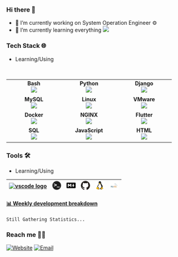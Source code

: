 ### Hi there 👋

<!--
**ECarry/ecarry** is a ✨ _special_ ✨ repository because its `README.md` (this file) appears on your GitHub profile.

Here are some ideas to get you started:

- 🔭 I’m currently working on Service Operation and maintenance
- 🌱 I’m currently learning python,linux
- 👯 I’m looking to collaborate on ...
- 🤔 I’m looking for help with ...
- 💬 Ask me about ...
- 📫 How to reach me: ...
- 😄 Pronouns: ...
- ⚡ Fun fact: ...

-->

- 🔭 I’m currently working on System Operation Engineer ⚙️
- 🌱 I’m currently learning everything <img src="https://media.giphy.com/media/WUlplcMpOCEmTGBtBW/giphy.gif" width="30">


### Tech Stack 🌐
- Learning/Using

<br>
<table>
<tbody>
 <tr>
<td align="center" width="20%">
<span><b><center>Bash</center></b></span> 
<img height=60px src="https://img.icons8.com/clouds/60/000000/console.png"> 
</td>

<td align="center" width="20%">
<span><b><center>Python</center></b></span> 
<img height=60px src="https://img.icons8.com/dusk/60/000000/python.png"> 
</td>

<td align="center" width="20%">
<span><b><center>Django</center></b></span> 
<img height=60px src="https://img.icons8.com/color/60/000000/django.png"> 
</td>
</tr>

<tr>
<td align="center" width="20%">
<span><b><center>MySQL</center></b></span> 
<img height=60px src="https://img.icons8.com/ios/60/000000/mysql-logo.png"> 
</td>

<td align="center" width="20%">
<span><b><center>Linux</center></b></span> 
<img height=60px src="https://img.icons8.com/dusk/64/000000/linux.png"> 
</td>

<td align="center" width="20%">
<span><b><center>VMware</center></b></span> 
<img height=60px src="https://img.icons8.com/color/60/000000/vmware.png"> 
</td>
</tr>

<tr>
<td align="center" width="20%">
<span><b><center>Docker</center></b></span> 
<img height=60px src="https://img.icons8.com/dusk/60/000000/docker.png"> 
</td>

<td align="center" width="20%">
<span><b><center>NGINX</center></b></span> 
<img height=60px src="https://img.icons8.com/color/60/000000/nginx.png"> 
</td>



<td align="center" width="20%">
<span><b><center>Flutter</center></b></span> 
<img height=60px src="https://img.icons8.com/color/2x/flutter.png"> 
</td>
</tr>

<tr>
<td align="center" width="20%">
<span><b><center>SQL</center></b></span> 
<img height=60px src="https://img.icons8.com/ios-filled/2x/sql.png"> 
</td>

<td align="center" width="20%">
<span><b><center>JavaScript</center></b></span> 
<img height=60px src="https://img.icons8.com/color/2x/javascript.png"> 
</td>

<td align="center" width="20%">
<span><b><center>HTML</center></b></span> 
<img height=60px src="https://img.icons8.com/color/2x/html-5.png"> 
</td>
</tr>

</tbody>
</table>

<!--
|[<img src="https://raw.githubusercontent.com/github/explore/80688e429a7d4ef2fca1e82350fe8e3517d3494d/topics/python/python.png" alt="python logo" width="24">](https://www.python.org/) |<img src="https://raw.githubusercontent.com/github/explore/80688e429a7d4ef2fca1e82350fe8e3517d3494d/topics/django/django.png" alt="django logo" width="24">|[<img src="https://raw.githubusercontent.com/github/explore/80688e429a7d4ef2fca1e82350fe8e3517d3494d/topics/bash/bash.png" alt="bash logo" width="24">](https://www.gnu.org/software/bash/) |
|---|---|---|
-->

### Tools 🛠️
- Learning/Using

|[<img src="https://raw.githubusercontent.com/Delta456/Delta456/master/img/vscode.png" alt="vscode logo" width="24">](https://code.visualstudio.com/) |<img src="https://raw.githubusercontent.com/github/explore/80688e429a7d4ef2fca1e82350fe8e3517d3494d/topics/terminal/terminal.png" alt="terminal logo" width="24"> |<img src="https://raw.githubusercontent.com/github/explore/80688e429a7d4ef2fca1e82350fe8e3517d3494d/topics/markdown/markdown.png" alt="terminal logo" width="24">|<img src="https://raw.githubusercontent.com/github/explore/89bdd9644f44d1b12180fd512b95574fe4c54617/topics/github-api/github-api.png" alt="terminal logo" width="24">|<img src="https://raw.githubusercontent.com/github/explore/80688e429a7d4ef2fca1e82350fe8e3517d3494d/topics/linux/linux.png" alt="terminal logo" width="24">|<img src="https://raw.githubusercontent.com/github/explore/80688e429a7d4ef2fca1e82350fe8e3517d3494d/topics/mysql/mysql.png" alt="terminal logo" width="24">
|---|---|---|---|---|---|

<!-- waka-box start -->
#### <a href="https://gist.github.com/4c6432f21fbb2ccce51dcbffb5abe149" target="_blank">📊 Weekly development breakdown</a>
```text
Still Gathering Statistics...
```
<!-- Powered by https://github.com/YouEclipse/waka-box-go . -->
<!-- waka-box end -->

### Reach me 🤝🏻 
<a href="https://ecarry.cc/"><img alt="Website" src="https://img.shields.io/badge/Website-ecarry.cc-blue?style=flat-square&logo=google-chrome"></a>
<a href="mailto:lianshiliang93@gmail.com"><img alt="Email" src="https://img.shields.io/badge/Email-lianshiliang93@gmail.com-blue?style=flat-square&logo=gmail"></a>
